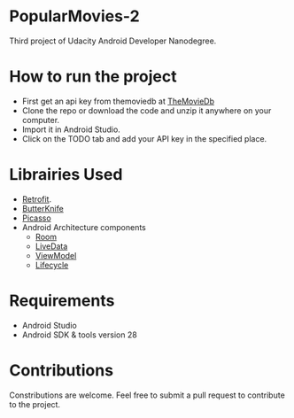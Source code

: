 # PopularMovies-2
Third project of Udacity Android Developer Nanodegree.

# How to run the project
* First get an api key from themoviedb at [TheMovieDb](https://www.themoviedb.org/)
* Clone the repo or download the code and unzip it anywhere on your computer.
* Import it in Android Studio.
* Click on the TODO tab and add your API key in the specified place.

# Librairies Used
* [Retrofit](https://square.github.io/retrofit/).
* [ButterKnife](jakewharton.github.io/butterknife/)
* [Picasso](square.github.io/picasso/)
* Android Architecture components 
  - [Room](https://developer.android.com/topic/libraries/architecture/room)
  - [LiveData](https://developer.android.com/topic/libraries/architecture/livedata)
  - [ViewModel](https://developer.android.com/topic/libraries/architecture/viewmodel)
  - [Lifecycle](https://developer.android.com/topic/libraries/architecture/lifecycle)

# Requirements
* Android Studio
* Android SDK & tools version 28

# Contributions 
Constributions are welcome. Feel free to submit a pull request to contribute to the project.
